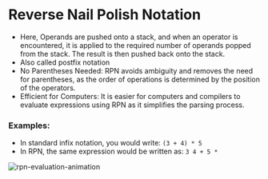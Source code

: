 # Reverse Nail Polish Notation

- Here, Operands are pushed onto a stack, and when an operator is encountered, it is applied to the required number of operands popped from the stack. The result is then pushed back onto the stack.
- Also called postfix notation
- No Parentheses Needed: RPN avoids ambiguity and removes the need for parentheses, as the order of operations is determined by the position of the operators.
- Efficient for Computers: It is easier for computers and compilers to evaluate expressions using RPN as it simplifies the parsing process.

### Examples:
- In standard infix notation, you would write: ``` (3 + 4) * 5 ```
- In RPN, the same expression would be written as: ``` 3 4 + 5 * ```

![rpn-evaluation-animation](https://github.com/user-attachments/assets/a3fa855e-2222-4e86-bb33-f9eb8f27415a)
